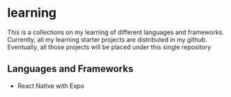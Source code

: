 # learning

This is a collections on my learning of different languages and frameworks. Currently, all my learning starter projects are distributed in my github. Eventually, all those projects will be placed under this single repository

## Languages and Frameworks
- React Native with Expo
